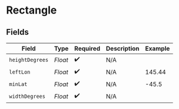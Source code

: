 # Rectangle


## Fields

| Field              | Type               | Required           | Description        | Example            |
| ------------------ | ------------------ | ------------------ | ------------------ | ------------------ |
| `heightDegrees`    | *Float*            | :heavy_check_mark: | N/A                |                    |
| `leftLon`          | *Float*            | :heavy_check_mark: | N/A                | 145.44             |
| `minLat`           | *Float*            | :heavy_check_mark: | N/A                | -45.5              |
| `widthDegrees`     | *Float*            | :heavy_check_mark: | N/A                |                    |